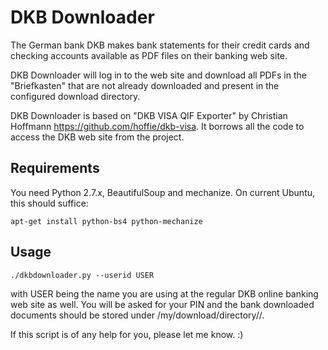 DKB Downloader
=====================
The German bank DKB makes bank statements for their credit cards and checking accounts available as PDF files on their banking web site.

DKB Downloader will log in to the web site and download all PDFs in the "Briefkasten" that are not already downloaded and present in the 
configured download directory.

DKB Downloader is based on "DKB VISA QIF Exporter" by Christian Hoffmann <https://github.com/hoffie/dkb-visa>. It borrows 
all the code to access the DKB web site from the project. 


Requirements
------------
You need Python 2.7.x, BeautifulSoup and mechanize. On current Ubuntu,
this should suffice:

    apt-get install python-bs4 python-mechanize

Usage
-----
    ./dkbdownloader.py --userid USER

with USER being the name you are using at the regular DKB online banking web site as well.
You will be asked for your PIN and the bank downloaded documents should be stored under /my/download/directory/<userid>/.

If this script is of any help for you, please let me know. :)
